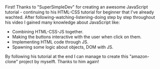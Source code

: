 First! Thanks to "SuperSimpleDev" for creating an awesome JavaScript tutorial - continuing to his HTML-CSS tutorial for beginner that I've already wachted. After following-watching-listening-doing step by step throughout his video I gained many knowledge about JavaScript like:
- Combining HTML-CSS-JS together.
- Making the buttons interactive with the user when click on them.
- Implementing HTML code through JS.
- Spawning some logic about objects, DOM with JS.
  
By following his tutorial at the end I can manage to create this "amazon-clone" project by myselft. Thanks to him again!
